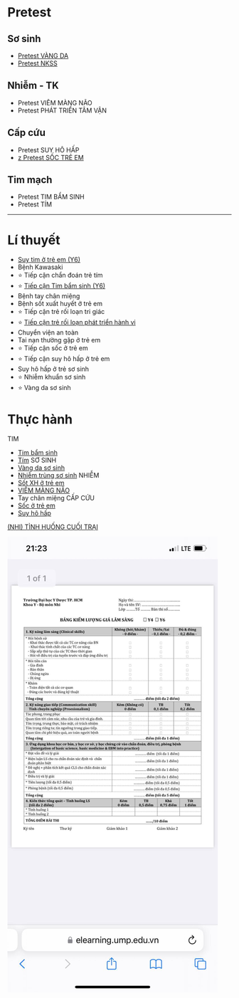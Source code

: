 # Pretest
## Sơ sinh
- [Pretest VÀNG DA](Pretest%20VA%CC%80NG%20DA.md)
- [Pretest NKSS](Pretest%20NKSS.md)
## Nhiễm - TK
- Pretest VIÊM MÀNG NÃO
- Pretest PHÁT TRIỂN TÂM VẬN

## Cấp cứu
- Pretest SUY HÔ HẤP
- [z Pretest SỐC TRẺ EM](z%20Pretest%20S%E1%BB%90C%20TR%E1%BA%BA%20EM.md)

## Tim mạch
- Pretest TIM BẨM SINH
- Pretest TÍM

---
# Lí thuyết
- [Suy tim ở trẻ em (Y6)](./Y6/TIM%20M%E1%BA%A0CH/Suy%20tim%20%E1%BB%9F%20tr%E1%BA%BB%20em%20(Y6).md)
- Bệnh Kawasaki
- ⭐ Tiếp cận chẩn đoán trẻ tím
- ⭐ [Tiếp cận Tim bẩm sinh (Y6)](./Y6/TIM%20M%E1%BA%A0CH/Ti%E1%BA%BFp%20c%E1%BA%ADn%20Tim%20b%E1%BA%A9m%20sinh%20(Y6).md)
- Bệnh tay chân miệng
- Bệnh sốt xuất huyết ở trẻ em
- ⭐ Tiếp cận trẻ rối loạn tri giác
- ⭐ [Tiếp cận trẻ rối loạn phát triển hành vi](./Y6/NHI%E1%BB%84M%20-%20TK/Ti%E1%BA%BFp%20c%E1%BA%ADn%20tr%E1%BA%BB%20r%E1%BB%91i%20lo%E1%BA%A1n%20ph%C3%A1t%20tri%E1%BB%83n%20h%C3%A0nh%20vi.md)
- Chuyển viện an toàn
- Tai nạn thường gặp ở trẻ em
- ⭐ Tiếp cận sốc ở trẻ em
- ⭐ Tiếp cận suy hô hấp ở trẻ em
- Suy hô hấp ở trẻ sơ sinh
- ⭐ Nhiễm khuẩn sơ sinh
- ⭐ Vàng da sơ sinh

# Thực hành
TIM
- [Tim bẩm sinh](./Y6/TIM%20M%E1%BA%A0CH/Ti%E1%BA%BFp%20c%E1%BA%ADn%20Tim%20b%E1%BA%A9m%20sinh%20(Y6).md)
- [Tím](./Y6/TIM%20M%E1%BA%A0CH/Ti%E1%BA%BFp%20c%E1%BA%ADn%20tr%E1%BA%BB%20t%C3%ADm.md)
SƠ SINH
- [Vàng da sơ sinh](./Y6/S%C6%A0%20SINH/V%C3%A0ng%20da%20s%C6%A1%20sinh.md)
- [Nhiễm trùng sơ sinh](./Y6/S%C6%A0%20SINH/Nhi%E1%BB%85m%20tr%C3%B9ng%20s%C6%A1%20sinh.md)
NHIỄM
- [Sốt XH ở trẻ em](./Y6/NHI%E1%BB%84M%20-%20TK/S%E1%BB%91t%20XH%20%E1%BB%9F%20tr%E1%BA%BB%20em.md)
- [VIÊM MÀNG NÃO](./Y6/NHI%E1%BB%84M%20-%20TK/VI%C3%8AM%20M%C3%80NG%20N%C3%83O.md)
- Tay chân miệng
CẤP CỨU
- [Sốc ở trẻ em](./Y6/C%E1%BA%A4P%20C%E1%BB%A8U/S%E1%BB%91c%20%E1%BB%9F%20tr%E1%BA%BB%20em.md)
- [Suy hô hấp](./Y6/C%E1%BA%A4P%20C%E1%BB%A8U/C%E1%BA%A4P%20C%E1%BB%A8U%20-%20Ti%E1%BA%BFp%20c%E1%BA%ADn%20tr%E1%BA%BB%20suy%20h%C3%B4%20h%E1%BA%A5p.md)

[(NHI) TÌNH HUỐNG CUỐI TRẠI]((NHI)%20T%C3%8CNH%20HU%E1%BB%90NG%20CU%E1%BB%90I%20TR%E1%BA%A0I.md)

![Pasted image 20230327213235.png](../../../200%20Files/image/Pasted%20image%2020230327213235.png)